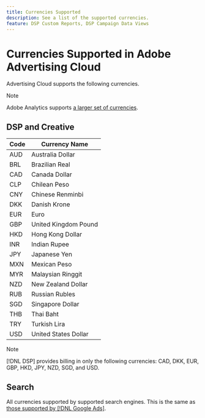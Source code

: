 ```yaml
---
title: Currencies Supported
description: See a list of the supported currencies.
feature: DSP Custom Reports, DSP Campaign Data Views
---
```


# Currencies Supported in Adobe Advertising Cloud

Advertising Cloud supports the following currencies.

>[!NOTE]
>
>Adobe Analytics supports [a larger set of currencies](https://experienceleague.adobe.com/docs/analytics/admin/admin-tools/currency.html).

## DSP and Creative

|  Code  | Currency Name  |
| ------ | -------------- |
|  AUD  | Australia Dollar  |
|  BRL  | Brazilian Real  |
|  CAD  | Canada Dollar  |
|  CLP  | Chilean Peso  |
|  CNY  | Chinese Renminbi  |
|  DKK  | Danish Krone  |
|  EUR  | Euro  |
|  GBP  | United Kingdom Pound  |
|  HKD  | Hong Kong Dollar  |
|  INR  | Indian Rupee  |
|  JPY  | Japanese Yen  |
|  MXN  | Mexican Peso  |
|  MYR  | Malaysian Ringgit  |
|  NZD  | New Zealand Dollar  |
|  RUB  | Russian Rubles  |
|  SGD  | Singapore Dollar  |
|  THB  | Thai Baht  |
|  TRY  | Turkish Lira  |
|  USD  | United States Dollar  |

>[!NOTE]
>
> [!DNL DSP] provides billing in only the following currencies: CAD, DKK, EUR, GBP, HKD, JPY, NZD, SGD, and USD.

## Search

All currencies supported by supported search engines. This is the same as [those supported by [!DNL Google Ads]](https://developers.google.com/adwords/api/docs/appendix/codes-formats#currency-codes).
